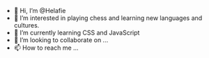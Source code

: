 - 👋 Hi, I’m @Helafie
- 👀 I’m interested in playing chess and learning new languages and cultures.  
- 🌱 I’m currently learning CSS and JavaScript
- 💞️ I’m looking to collaborate on ...
- 📫 How to reach me ...

<!---
Helafie/Helafie is a ✨ special ✨ repository because its `README.md` (this file) appears on your GitHub profile.
You can click the Preview link to take a look at your changes.
--->
